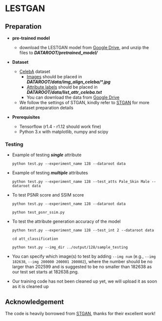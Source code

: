 # LESTGAN
## Preparation

- **pre-trained model**
    - download the LESTGAN model from [Google Drive](https://drive.google.com/file/d/1-U-Rb4hIG1mTsUbtVKPPH9oVBxgsPp21/view?usp=sharing), and unzip the files to ***DATAROOT/pretrained_model/***

- **Dataset**
    - [CelebA](http://openaccess.thecvf.com/content_iccv_2015/papers/Liu_Deep_Learning_Face_ICCV_2015_paper.pdf) dataset
        - [Images](https://drive.google.com/open?id=0B7EVK8r0v71pZjFTYXZWM3FlRnM) should be placed in ***DATAROOT/data/img_align_celeba/\*.jpg***
        - [Attribute labels](https://drive.google.com/open?id=0B7EVK8r0v71pblRyaVFSWGxPY0U) should be placed in ***DATAROOT/data/list_attr_celeba.txt***
        - You can download the data from [Google Drive](https://drive.google.com/file/d/1vBCgfJfeMRWp-6qS-gwlLKNqg-GVswar/view?usp=sharing)
    - We follow the settings of STGAN, kindly refer to [STGAN](https://github.com/csmliu/STGAN) for more dataset preparation details


- **Prerequisites**
    - Tensorflow (r1.4 - r1.12 should work fine)
    - Python 3.x with matplotlib, numpy and scipy


### Testing

- Example of testing ***single*** attribute

    ```console
    python test.py --experiment_name 128 --dataroot data
    ```

- Example of testing ***multiple*** attributes

    ```console
    python test.py --experiment_name 128 --test_atts Pale_Skin Male --dataroot data
    ```
    
- To test PSNR score and SSIM score

    ```console 
    python test.py --experiment_name 128 --dataroot data
    ```
        
    ```console 
    python test_psnr_ssim.py
    ```
    
- To test the attribute generation accuracy of the model

    ```console 
    python test.py --experiment_name 128 --test_int 2 --dataroot data
    ```
    
    ```console 
    cd att_classification
    ```
    
    ```console 
    python test.py --img_dir ../output/128/sample_testing
    ```

- You can specify which image(s) to test by adding `--img num` (e.g., `--img 182638`, `--img 200000 200001 200002`), where the number should be no larger than 202599 and is suggested to be no smaller than 182638 as our test set starts at 182638.png.


- Our training code has not been cleaned up yet, we will upload it as soon as it is cleaned up


## Acknowledgement
The code is heavily borrowed from [STGAN](https://github.com/csmliu/STGAN), thanks for their excellent work!
